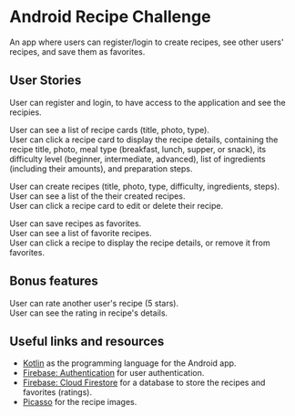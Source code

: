 # Android Recipe Challenge
An app where users can register/login to create recipes, see other users' recipes, and save them as favorites.  

## User Stories
User can register and login, to have access to the application and see the recipies.  
  
User can see a list of recipe cards (title, photo, type).  
User can click a recipe card to display the recipe details, containing the recipe title, photo, meal type (breakfast, lunch, supper, or snack), its difficulty level (beginner, intermediate, advanced), list of ingredients (including their amounts), and preparation steps.  
  
User can create recipes (title, photo, type, difficulty, ingredients, steps).  
User can see a list of the their created recipes.  
User can click a recipe card to edit or delete their recipe.  
  
User can save recipes as favorites.  
User can see a list of favorite recipes.  
User can click a recipe to display the recipe details, or remove it from favorites.  

## Bonus features
User can rate another user's recipe (5 stars).  
User can see the rating in recipe's details.  

## Useful links and resources
- [Kotlin](https://developer.android.com/kotlin) as the programming language for the Android app.  
- [Firebase: Authentication](https://firebase.google.com/products/auth) for user authentication.  
- [Firebase: Cloud Firestore](https://firebase.google.com/products/firestore) for a database to store the recipes and favorites (ratings).  
- [Picasso](https://square.github.io/picasso/) for the recipe images.  

